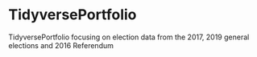 # TidyversePortfolio
TidyversePortfolio focusing on election data from the 2017, 2019 general elections and 2016 Referendum
